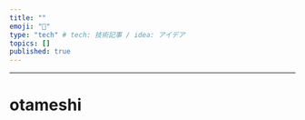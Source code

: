```yaml
---
title: ""
emoji: "💬"
type: "tech" # tech: 技術記事 / idea: アイデア
topics: []
published: true
---
```


---
# otameshi